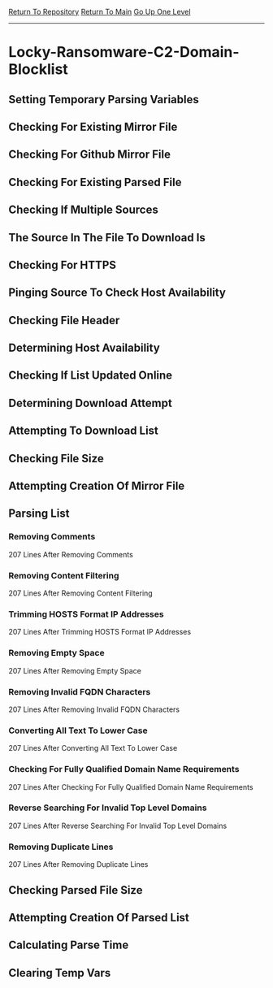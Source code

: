 [Return To Repository](https://github.com/deathbybandaid/piholeparser/)
[Return To Main](https://github.com/deathbybandaid/piholeparser/blob/master/RecentRunLogs/Mainlog.md)
[Go Up One Level](https://github.com/deathbybandaid/piholeparser/blob/master/RecentRunLogs/TopLevelScripts/30-Processing-Blacklists.md)
____________________________________
# Locky-Ransomware-C2-Domain-Blocklist
## Setting Temporary Parsing Variables
## Checking For Existing Mirror File
## Checking For Github Mirror File
## Checking For Existing Parsed File
## Checking If Multiple Sources
## The Source In The File To Download Is
## Checking For HTTPS
## Pinging Source To Check Host Availability
## Checking File Header
## Determining Host Availability
## Checking If List Updated Online
## Determining Download Attempt
## Attempting To Download List
## Checking File Size
## Attempting Creation Of Mirror File
## Parsing List
### Removing Comments
207 Lines After Removing Comments
### Removing Content Filtering
207 Lines After Removing Content Filtering
### Trimming HOSTS Format IP Addresses
207 Lines After Trimming HOSTS Format IP Addresses
### Removing Empty Space
207 Lines After Removing Empty Space
### Removing Invalid FQDN Characters
207 Lines After Removing Invalid FQDN Characters
### Converting All Text To Lower Case
207 Lines After Converting All Text To Lower Case
### Checking For Fully Qualified Domain Name Requirements
207 Lines After Checking For Fully Qualified Domain Name Requirements
### Reverse Searching For Invalid Top Level Domains
207 Lines After Reverse Searching For Invalid Top Level Domains
### Removing Duplicate Lines
207 Lines After Removing Duplicate Lines
## Checking Parsed File Size
## Attempting Creation Of Parsed List
## Calculating Parse Time
## Clearing Temp Vars
